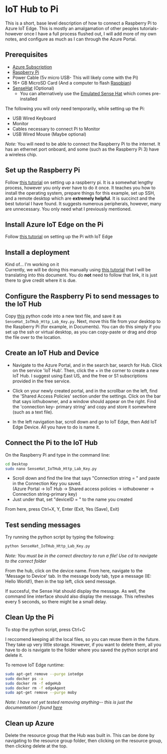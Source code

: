 # IoT Hub to Pi

This is a short, base level description of how to connect a Raspberry Pi to Azure IoT Edge. This is mostly an amalgamation of other peoples tutorials- however once I have a full process flushed out, I will add more of my own notes, and configure as much as I can through the Azure Portal.

## Prerequisites

- [Azure Subscription](https://portal.azure.com) 
- [Raspberry Pi](https://www.raspberrypi.org/products/raspberry-pi-3-model-b/)
- Power Cable (5v micro USB- This will likely come with the Pi)
- 16+ GB MicroSD Card (And a computer to flash [Raspbian](https://www.raspberrypi.org/downloads/raspbian/))
- [SenseHat](https://www.raspberrypi.org/products/sense-hat/) (Optional)
  - You can alternatively use the [Emulated Sense Hat](https://www.raspberrypi.org/blog/sense-hat-emulator/) which comes pre-installed
  
The following you will only need temporarily, while setting up the Pi:

- USB Wired Keyboard
- Monitor
- Cables necessary to connect Pi to Monitor
- USB Wired Mouse (Maybe optional)


*Note:* You will need to be able to connect the Raspberry Pi to the internet. It has an ethernet port onboard, and some (such as the Raspberry Pi 3) have a wireless chip.


## Set up the Raspberry Pi

Follow [this tutorial](https://blog.jongallant.com/2017/11/raspberrypi-setup/) on setting up a raspberry pi. It is a somewhat lengthy process, however you only ever have to do it once. It teaches you how to install the operating system, prepare things for this example, set up SSH, and a remote desktop which are __extremely helpful__. It is succinct and the best tutorial I have found. It suggests numerous peripherals, however, many are unnecessary. You only need what I previously mentioned.

## Install Azure IoT Edge on the Pi

Follow [this tutorial](https://docs.microsoft.com/en-us/azure/iot-edge/how-to-install-iot-edge-linux-arm) on setting up the Pi with IoT Edge

## Install a deployment 

Kind of... I'm working on it <br/>
Currently, we will be doing this manually using [this tutorial](https://github.com/khilscher/IoTHubPiHackathon/tree/master/3) that I will be translating into this document. You do __not__ need to follow that link, it is just there to give credit where it is due.

## Configure the Raspberry Pi to send messages to the IoT Hub

Copy [this](https://github.com/khilscher/IoTHubPiHackathon/blob/master/SenseHat_IoTHub_Http_Lab_Key.py) python code into a new text file, and save it as `SenseHat_IoTHub_Http_Lab_Key.py`. Next, move this file from your desktop to the Raspberry Pi (for example, in Documents). You can do this simply if you set up the ssh or virtual desktop, as you can copy-paste or drag and drop the file over to the location.

## Create an IoT Hub and Device

- Navigate to the Azure Portal, and in the search bar, search for Hub. Click on the service 'IoT Hub'. Then, click the + in the corner to create a new IoT Hub. I suggest using East US, and the free or S1 subscriptions provided in the free service. 

- Click on your newly created portal, and in the scrollbar on the left, find the 'Shared Access Policies' section under the settings. Click on the bar that says iothubowner, and a window should appear on the right. Find the 'connection key- primary string' and copy and store it somewhere (such as a text file). 

- In the left navigation bar, scroll down and go to IoT Edge, then Add IoT Edge Device. All you have to do is name it.

## Connect the Pi to the IoT Hub 

On the Raspberry Pi and type in the command line:
```sh
cd Desktop
sudo nano SenseHat_IoTHub_Http_Lab_Key.py
```
- Scroll down and find the line that says "Connection string = " and paste in the Connection Key you saved. <br/> (Azure Portal -> IoT Hub -> Shared access policies -> iothubowner -> Connection string-primary key)
- Just under that, set "deviceID = " to the name you created

From here, press Ctrl+X, Y, Enter (Exit, Yes (Save), Exit)

## Test sending messages

Try running the python script by typing the following:
```sh
python SenseHat_IoTHub_Http_Lab_Key.py
```
*Note: You must be in the correct directory to run a file! Use cd to navigate to the correct folder* <br/>

From the hub, click on the device name. From here, navigate to the 'Message to Device' tab. In the message body tab, type a message (IE: Hello World!), then in the top left, click send message. 

If succesful, the Sense Hat should display the message. As well, the command line interface should also display the message. This refreshes every 5 seconds, so there might be a small delay.

## Clean Up the Pi

To stop the python script, press Ctrl+C

I reccomend keeping all the local files, so you can reuse them in the future. They take up very little storage. However, if you want to delete them, all you have to do is navigate to the folder where you saved the python script and delete it. 

To remove IoT Edge runtime:
```sh
sudo apt-get remove --purge iotedge
sudo docker ps -a
sudo docker rm -f edgeHub
sudo docker rm -f edgeAgent
sudo apt-get remove --purge moby
```

*Note: I have not yet tested removing anything-- this is just the documentation I found [here](https://docs.microsoft.com/en-us/azure/iot-edge/quickstart-linux#clean-up-resources)*

## Clean up Azure

Delete the resource group that the Hub was built in. This can be done by navigating to the resource group folder, then clicking on the resource group, then clicking delete at the top. 
